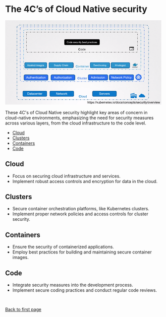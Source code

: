 

# The 4C’s of Cloud Native security

![](../../Images/k8s-security-4cs-of-cloud-native-security.png)

These 4C's of Cloud Native security highlight key areas of concern in cloud-native environments, emphasizing the need for security measures across various layers, from the cloud infrastructure to the code level.


- [Cloud](#cloud)
- [Clusters](#clusters)
- [Containers](#containers)
- [Code](#code)


## Cloud

- Focus on securing cloud infrastructure and services.
- Implement robust access controls and encryption for data in the cloud.

## Clusters

- Secure container orchestration platforms, like Kubernetes clusters.
- Implement proper network policies and access controls for cluster security.

## Containers

- Ensure the security of containerized applications.
- Employ best practices for building and maintaining secure container images.

## Code

- Integrate security measures into the development process.
- Implement secure coding practices and conduct regular code reviews.


<br>

[Back to first page](../../README.md#kubernetes-security)
